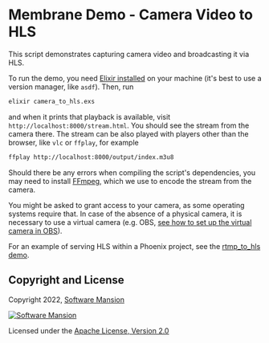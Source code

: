 # Membrane Demo - Camera Video to HLS

This script demonstrates capturing camera video and broadcasting it via HLS.

To run the demo, you need [Elixir installed](https://elixir-lang.org/install.html) on your machine (it's best to use a version manager, like `asdf`). Then, run

```bash
elixir camera_to_hls.exs
```

and when it prints that playback is available, visit `http://localhost:8000/stream.html`. You should see the stream from the camera there. The stream can be also played with players other than the browser, like `vlc` or `ffplay`, for example

```bash
ffplay http://localhost:8000/output/index.m3u8
```

Should there be any errors when compiling the script's dependencies, you may need to install [FFmpeg](https://ffmpeg.org/), which we use to encode the stream from the camera.


You might be asked to grant access to your camera, as some operating systems require that. In case of the absence of a physical camera, it is necessary to use a virtual camera (e.g. OBS, [see how to set up the virtual camera in OBS](https://obsproject.com/kb/virtual-camera-guide)).

For an example of serving HLS within a Phoenix project, see the [rtmp_to_hls demo](../rtmp_to_hls/).

## Copyright and License

Copyright 2022, [Software Mansion](https://swmansion.com/?utm_source=git&utm_medium=readme&utm_campaign=membrane)

[![Software Mansion](https://docs.membrane.stream/static/logo/swm_logo_readme.png)](https://swmansion.com/?utm_source=git&utm_medium=readme&utm_campaign=membrane)

Licensed under the [Apache License, Version 2.0](LICENSE)
